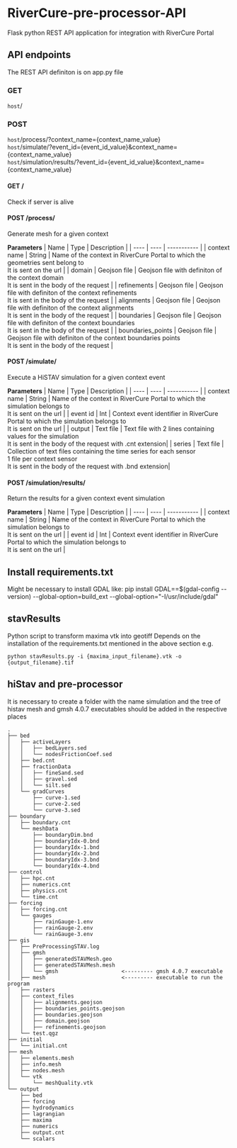 # RiverCure-pre-processor-API
Flask python REST API application for integration with RiverCure Portal

## API endpoints
The REST API definiton is on app.py file

### GET
```host```/<br/>
### POST
```host```/process/?context_name={context_name_value}<br/>
```host```/simulate/?event_id={event_id_value}&context_name={context_name_value}<br/>
```host```/simulation/results/?event_id={event_id_value}&context_name={context_name_value}<br/>

#### GET /
Check if server is alive

#### POST /process/
Generate mesh for a given context

**Parameters**
 | Name | Type | Description |
 | ---- | ---- | ----------- |
 | context name | String | Name of the context in RiverCure Portal to which the geometries sent belong to<br/>It is sent on the url |
 | domain | Geojson file | Geojson file with definiton of the context domain<br/>It is sent in the body of the request |
 | refinements | Geojson file | Geojson file with definiton of the context refinements<br/>It is sent in the body of the request |
 | alignments | Geojson file | Geojson file with definiton of the context alignments<br/>It is sent in the body of the request |
 | boundaries | Geojson file | Geojson file with definiton of the context boundaries<br/>It is sent in the body of the request |
 | boundaries_points | Geojson file | Geojson file with definiton of the context boundaries points<br/>It is sent in the body of the request |


#### POST /simulate/
Execute a HiSTAV simulation for a given context event

**Parameters**
 | Name | Type | Description |
 | ---- | ---- | ----------- |
 | context name | String | Name of the context in RiverCure Portal to which the simulation belongs to<br/>It is sent on the url |
 | event id | Int | Context event identifier in RiverCure Portal to which the simulation belongs to<br/>It is sent on the url |
 | output | Text file | Text file with 2 lines containing values for the simulation<br/>It is sent in the body of the request with .cnt extension|
 | series | Text file | Collection of text files containing the time series for each sensor<br/>1 file per context sensor<br/>It is sent in the body of the request with .bnd extension|

#### POST /simulation/results/
Return the results for a given context event simulation

**Parameters**
 | Name | Type | Description |
 | ---- | ---- | ----------- |
 | context name | String | Name of the context in RiverCure Portal to which the simulation belongs to<br/>It is sent on the url |
 | event id | Int | Context event identifier in RiverCure Portal to which the simulation belongs to<br/>It is sent on the url |

## Install requirements.txt
Might be necessary to install GDAL like:
    pip install GDAL==$(gdal-config --version) --global-option=build_ext --global-option="-I/usr/include/gdal"

## stavResults
Python script to transform maxima vtk into geotiff
Depends on the installation of the requirements.txt mentioned in the above section
e.g. 
```
python stavResults.py -i {maxima_input_filename}.vtk -o {output_filename}.tif
```

## hiStav and pre-processor
It is necessary to create a folder with the name simulation and the tree of histav
mesh and gmsh 4.0.7 executables should be added in the respective places

```
.
├── bed
│   ├── activeLayers
│   │   ├── bedLayers.sed
│   │   └── nodesFrictionCoef.sed
│   ├── bed.cnt
│   ├── fractionData
│   │   ├── fineSand.sed
│   │   ├── gravel.sed
│   │   └── silt.sed
│   └── gradCurves
│       ├── curve-1.sed
│       ├── curve-2.sed
│       └── curve-3.sed
├── boundary
│   ├── boundary.cnt
│   └── meshData
│       ├── boundaryDim.bnd
│       ├── boundaryIdx-0.bnd
│       ├── boundaryIdx-1.bnd
│       ├── boundaryIdx-2.bnd
│       ├── boundaryIdx-3.bnd
│       └── boundaryIdx-4.bnd
├── control
│   ├── hpc.cnt
│   ├── numerics.cnt
│   ├── physics.cnt
│   └── time.cnt
├── forcing
│   ├── forcing.cnt
│   └── gauges
│       ├── rainGauge-1.env
│       ├── rainGauge-2.env
│       └── rainGauge-3.env
├── gis
│   ├── PreProcessingSTAV.log
│   ├── gmsh
│   │   ├── generatedSTAVMesh.geo
│   │   ├── generatedSTAVMesh.mesh
│   │   └── gmsh                    <--------- gmsh 4.0.7 executable
│   ├── mesh                        <--------- executable to run the program
│   ├── rasters
│   ├── context_files
│   │   ├── alignments.geojson
│   │   ├── boundaries_points.geojson
│   │   ├── boundaries.geojson
│   │   ├── domain.geojson
│   │   ├── refinements.geojson
│   └── test.qgz
├── initial
│   └── initial.cnt
├── mesh
│   ├── elements.mesh
│   ├── info.mesh
│   ├── nodes.mesh
│   └── vtk
│       └── meshQuality.vtk
└── output
    ├── bed
    ├── forcing
    ├── hydrodynamics
    ├── lagrangian
    ├── maxima
    ├── numerics
    ├── output.cnt
    └── scalars
```